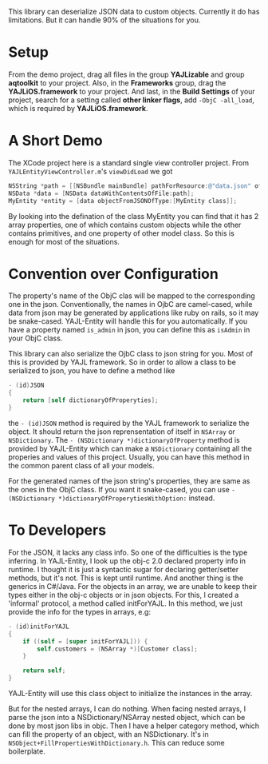 This library can deserialize JSON data to custom objects. Currently it do has limitations. But it can handle 90% of the situations for you. 

# Setup

From the demo project, drag all files in the group **YAJLizable** and group **aqtoolkit** to your project. Also, in the **Frameworks** group, drag the **YAJLiOS.framework** to your project. And last, in the **Build Settings** of your project, search for a setting called **other linker flags**, add `-ObjC -all_load`, which is required by **YAJLiOS.framework**.

# A Short Demo

The XCode project here is a standard single view controller project. From `YAJLEntityViewController.m`'s `viewDidLoad` we got

```objective-c
NSString *path = [[NSBundle mainBundle] pathForResource:@"data.json" ofType:nil];
NSData *data = [NSData dataWithContentsOfFile:path];
MyEntity *entity = [data objectFromJSONOfType:[MyEntity class]];
```

By looking into the defination of the class MyEntity you can find that it has 2 array properties, one of which contains custom objects while the other contains primitives, and one property of other model class. So this is enough for most of the situations.

# Convention over Configuration

The property's name of the ObjC clas will be mapped to the corresponding one in the json. Conventionally, the names in OjbC are camel-cased, while data from json may be generated by applications like ruby on rails, so it may be snake-cased. YAJL-Entity will handle this for you automatically. If you have a property named `is_admin` in json, you can define this as `isAdmin` in your ObjC class.

This library can also serialize the OjbC class to json string for you. Most of this is provided by YAJL framework. So in order to allow a class to be serialized to json, you have to define a method like

```objective-c
- (id)JSON
{
    return [self dictionaryOfProperyties];
}
```

the `- (id)JSON` method is required by the YAJL framework to serialize the object. It should return the json reprensentation of itself in `NSArray` or `NSDictionary`. The `- (NSDictionary *)dictionaryOfProperty` method is provided by YAJL-Entity which can make a `NSDictionary` containing all the properies and values of this project. Usually, you can have this method in the common parent class of all your models.

For the generated names of the json string's properties, they are same as the ones in the ObjC class. If you want it snake-cased, you can use `- (NSDictionary *)dictionaryOfProperytiesWithOption:` instead.

# To Developers

For the JSON, it lacks any class info. So one of the difficulties is the type inferring. In YAJL-Entity, I look up the obj-c 2.0 declared property info in runtime. I thought it is just a syntactic sugar for declaring getter/setter methods, but it's not. This is kept until runtime. And another thing is the generics in C#/Java. For the objects in an array, we are unable to keep their types either in the obj-c objects or in json objects. For this, I created a 'informal' protocol, a method called initForYAJL. In this method, we just provide the info for the types in arrays, e.g:

```objective-c
- (id)initForYAJL
{
	if ((self = [super initForYAJL])) {
		self.customers = (NSArray *)[Customer class];
	}

	return self;
}
```

YAJL-Entity will use this class object to initialize the instances in the array.

But for the nested arrays, I can do nothing. When facing nested arrays, I parse the json into a NSDictionary/NSArray nested object, which can be done by most json libs in objc. Then I have a helper category method, which can fill the property of an object, with an NSDictionary. It's in `NSObject+FillPropertiesWithDictionary.h`. This can reduce some boilerplate.

